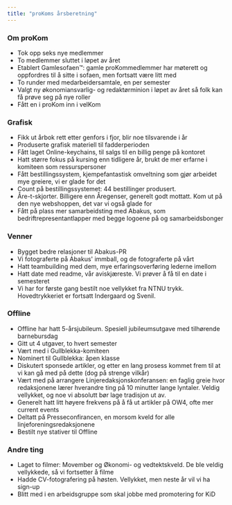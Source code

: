 ```yaml
---
title: "proKoms årsberetning"
---
```


### Om proKom 
- Tok opp seks nye medlemmer  
- To medlemmer sluttet i løpet av året  
- Etablert Gamlesofaen™: gamle proKommedlemmer har møterett og oppfordres til å sitte i sofaen, men fortsatt være litt med  
- To runder med medarbeidersamtale, en per semester  
- Valgt ny økonomiansvarlig- og redaktørminion i løpet av året så folk kan få prøve seg på nye roller  
- Fått en i proKom inn i velKom  


### Grafisk
- Fikk ut årbok rett etter genfors i fjor, blir noe tilsvarende i år  
- Produserte grafisk materiell til fadderperioden  
- Fått laget Online-keychains, til salgs til en billig penge på kontoret  
- Hatt større fokus på kursing enn tidligere år, brukt de mer erfarne i komiteen som ressurspersoner  
- Fått bestillingssystem, kjempefantastisk omveltning som gjør arbeidet mye greiere, vi er glade for det  
- Count på bestillingssystemet: 44 bestillinger produsert.  
- Åre-t-skjorter. Billigere enn Åregenser, generelt godt mottatt. Kom ut på den nye webshoppen, det var vi også glade for  
- Fått på plass mer samarbeidsting med Abakus, som bedriftrepresentantlapper med begge logoene på og samarbeidsbonger  

### Venner
- Bygget bedre relasjoner til Abakus-PR 
- Vi fotograferte på Abakus' immball, og de fotograferte på vårt  
- Hatt teambuilding med dem, mye erfaringsoverføring lederne imellom  
- Hatt date med readme, vår aviskjæreste. Vi prøver å få til en date i semesteret  
- Vi har for første gang bestilt noe vellykket fra NTNU trykk. Hovedtrykkeriet er fortsatt Indergaard og Svenil.  


### Offline
- Offline har hatt 5-årsjubileum. Spesiell jubileumsutgave med tilhørende barnebursdag  
- Gitt ut 4 utgaver, to hvert semester  
- Vært med i Gullblekka-komiteen  
- Nominert til Gullblekka: åpen klasse  
- Diskutert sponsede artikler, og etter en lang prosess kommet frem til at vi kan gå med på dette (dog på strenge vilkår)  
- Vært med på arrangere Linjeredaksjonskonferansen: en faglig greie hvor redaksjonene lærer hverandre ting på 10 minutter lange lyntaler. Veldig vellykket, og noe vi absolutt bør lage tradisjon ut av.  
- Generelt hatt litt høyere frekvens på å få ut artikler på OW4, ofte mer current events  
- Deltatt på Presseconfirancen, en morsom kveld for alle linjeforeningsredaksjonene   
- Bestilt nye stativer til Offline

### Andre ting  
- Laget to filmer: Movember og Økonomi- og vedtektskveld. De ble veldig vellykkede, så vi fortsetter å filme    
- Hadde CV-fotografering på høsten. Vellykket, men neste år vil vi ha sign-up  
- Blitt med i en arbeidsgruppe som skal jobbe med promotering for KiD